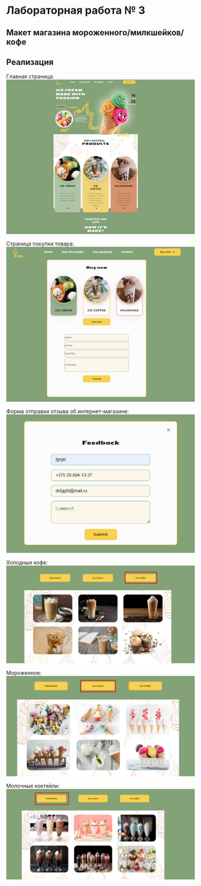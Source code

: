 # Лабораторная работа № 3

## Макет магазина мороженного/милкшейков/кофе

## Реализация

Главная страница:
![](images/main_page.jpg)

Страница покупки товара:
![](images/buy_now.jpg)

Форма отправки отзыва об интернет-магазине:
![](images/feedback.jpg)

Холодные кофе:
![](images/ice_coffee.jpg)

Мороженное:
![](images/ice_cream.jpg)

Молочные коктейли:
![](images/milkshakes.jpg)

##
